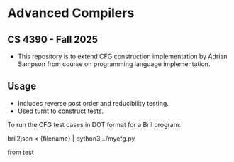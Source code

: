 # Advanced Compilers 

## CS 4390 - Fall 2025
- This repository is to extend CFG construction implementation by Adrian Sampson from course on programming language implementation. 

## Usage
- Includes reverse post order and reducibility testing. 
- Used turnt to construct tests. 

To run the CFG test cases in DOT format for a Bril program:

bril2json < {filename} | python3 ../mycfg.py

from test 
